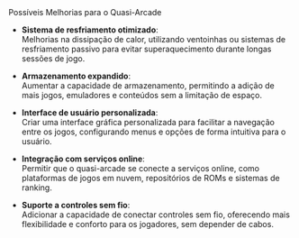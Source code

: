 <div class="cabecalho">
    Possíveis Melhorias para o Quasi-Arcade
</div>

<div class="conteudo regular">

- **Sistema de resfriamento otimizado**:  
  Melhorias na dissipação de calor, utilizando ventoinhas ou sistemas de resfriamento passivo para evitar superaquecimento durante longas sessões de jogo.

- **Armazenamento expandido**:  
  Aumentar a capacidade de armazenamento, permitindo a adição de mais jogos, emuladores e conteúdos sem a limitação de espaço.

- **Interface de usuário personalizada**:  
  Criar uma interface gráfica personalizada para facilitar a navegação entre os jogos, configurando menus e opções de forma intuitiva para o usuário.

- **Integração com serviços online**:  
  Permitir que o quasi-arcade se conecte a serviços online, como plataformas de jogos em nuvem, repositórios de ROMs e sistemas de ranking.

- **Suporte a controles sem fio**:  
  Adicionar a capacidade de conectar controles sem fio, oferecendo mais flexibilidade e conforto para os jogadores, sem depender de cabos.

</div>
